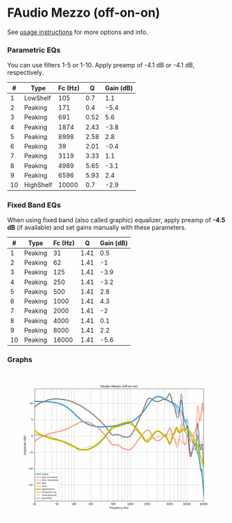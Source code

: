 # FAudio Mezzo (off-on-on)
See [usage instructions](https://github.com/jaakkopasanen/AutoEq#usage) for more options and info.

### Parametric EQs
You can use filters 1-5 or 1-10. Apply preamp of -4.1 dB or -4.1 dB, respectively.

|   # | Type      |   Fc (Hz) |    Q |   Gain (dB) |
|-----|-----------|-----------|------|-------------|
|   1 | LowShelf  |       105 | 0.7  |         1.1 |
|   2 | Peaking   |       171 | 0.4  |        -5.4 |
|   3 | Peaking   |       691 | 0.52 |         5.6 |
|   4 | Peaking   |      1874 | 2.43 |        -3.8 |
|   5 | Peaking   |      8998 | 2.58 |         2.8 |
|   6 | Peaking   |        39 | 2.01 |        -0.4 |
|   7 | Peaking   |      3119 | 3.33 |         1.1 |
|   8 | Peaking   |      4989 | 5.65 |        -3.1 |
|   9 | Peaking   |      6596 | 5.93 |         2.4 |
|  10 | HighShelf |     10000 | 0.7  |        -2.9 |

### Fixed Band EQs
When using fixed band (also called graphic) equalizer, apply preamp of **-4.5 dB** (if available) and set gains manually with these parameters.

|   # | Type    |   Fc (Hz) |    Q |   Gain (dB) |
|-----|---------|-----------|------|-------------|
|   1 | Peaking |        31 | 1.41 |         0.5 |
|   2 | Peaking |        62 | 1.41 |        -1   |
|   3 | Peaking |       125 | 1.41 |        -3.9 |
|   4 | Peaking |       250 | 1.41 |        -3.2 |
|   5 | Peaking |       500 | 1.41 |         2.8 |
|   6 | Peaking |      1000 | 1.41 |         4.3 |
|   7 | Peaking |      2000 | 1.41 |        -2   |
|   8 | Peaking |      4000 | 1.41 |         0.1 |
|   9 | Peaking |      8000 | 1.41 |         2.2 |
|  10 | Peaking |     16000 | 1.41 |        -5.6 |

### Graphs
![](./FAudio%20Mezzo%20(off-on-on).png)
